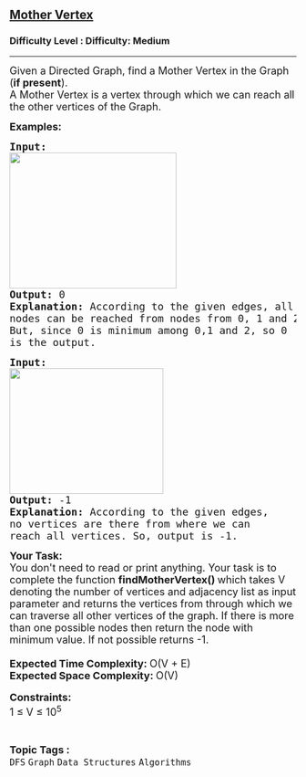 <h2><a href="https://www.geeksforgeeks.org/problems/mother-vertex/1">Mother Vertex</a></h2><h3>Difficulty Level : Difficulty: Medium</h3><hr><div class="problems_problem_content__Xm_eO"><p><span style="font-size: 18px;">Given a Directed Graph, find a Mother Vertex in the Graph (<strong>if present</strong>).&nbsp;<br>A Mother Vertex is a vertex through which we can reach all the other vertices of the Graph.</span></p>
<p><span style="font-size: 18px;"><strong>Examples:</strong></span></p>
<pre><span style="font-size: 18px;"><strong>Input:</strong></span><br><img src="https://media.geeksforgeeks.org/img-practice/prod/addEditProblem/701116/Web/Other/blobid0_1745298210.jpg" width="293" height="238"><br><span style="font-size: 18px;"><strong>Output: </strong>0</span><br><span style="font-size: 18px;"><strong>Explanation: </strong>According to the given edges, all 
nodes can be reached from nodes from 0, 1 and 2. 
But, since 0 is minimum among 0,1 and 2, so 0 
is the output.</span></pre>
<pre><span style="font-size: 18px;"><strong>Input:</strong></span>
<img src="https://media.geeksforgeeks.org/img-practice/prod/addEditProblem/701116/Web/Other/blobid1_1745298243.jpg" width="270" height="220"><br><strong><span style="font-size: 18px;">Output: </span></strong><span style="font-size: 18px;">-1</span><br><span style="font-size: 18px;"><strong>Explanation: </strong>According to the given edges, 
no vertices are there from where we can 
reach all vertices. So, output is -1.</span>
</pre>
<p><span style="font-size: 18px;"><strong>Your Task:</strong><br>You don't need to read or print anything. Your task is to complete the function&nbsp;<strong>findMotherVertex()&nbsp;</strong>which takes V denoting the number of vertices and adjacency list as input parameter and returns the vertices from through which we can traverse all other vertices of the graph. If there is more than one possible nodes then return the node with minimum value. If not possible returns -1.<br><br></span><span style="font-size: 18px;"><strong>Expected Time Complexity: </strong>O(V + E)<br><strong>Expected Space Complexity: </strong>O(V)<br></span><br><span style="font-size: 18px;"><strong>Constraints:</strong><br>1 ≤ V ≤ 10<sup>5</sup></span></p></div><br><p><span style=font-size:18px><strong>Topic Tags : </strong><br><code>DFS</code>&nbsp;<code>Graph</code>&nbsp;<code>Data Structures</code>&nbsp;<code>Algorithms</code>&nbsp;